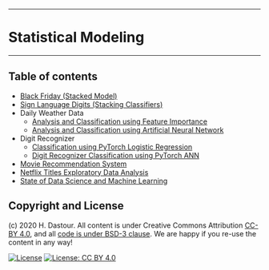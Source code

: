 ******************************
# Statistical Modeling
******************************

## Table of contents

* [Black Friday (Stacked Model)](black_friday_stacked_model.ipynb)
* [Sign Language Digits (Stacking Classifiers)](Sign_Language_Digits_Stacking_Classifiers.ipynb)
* Daily Weather Data
	* [Analysis and Classification using Feature Importance](Daily_Weather_Data_Analysis_and_Classification_using_Feature_Importance.ipynb)
	* [Analysis and Classification using Artificial Neural Network](Daily_Weather_Data_Analysis_and_Classification_using_ANN.ipynb)
* Digit Recognizer
	* [Classification using PyTorch Logistic Regression](Digit_Recognizer_Classification_using_PyTorch_Logistic_Regression.ipynb)
	* [Digit Recognizer Classification using PyTorch ANN](Digit_Recognizer_Classification_using_PyTorch_ANN.ipynb)
* [Movie Recommendation System](Movie_Recommendation_System.ipynb)
* [Netflix Titles Exploratory Data Analysis](business_analytics_and_modeling/Netflix_titles.ipynb)
* [State of Data Science and Machine Learning](business_analytics_and_modeling/State_of_Data_Science_and_Machine_Learning.ipynb)

## Copyright and License

(c) 2020 H. Dastour. All content is under Creative Commons Attribution [CC-BY 4.0](https://creativecommons.org/licenses/by/4.0/legalcode.txt), and all [code is under BSD-3 clause](https://github.com/engineersCode/EngComp/blob/master/LICENSE). We are happy if you re-use the content in any way!

[![License](https://img.shields.io/badge/License-BSD%203--Clause-blue.svg)](https://opensource.org/licenses/BSD-3-Clause) [![License: CC BY 4.0](https://img.shields.io/badge/License-CC%20BY%204.0-lightgrey.svg)](https://creativecommons.org/licenses/by/4.0/)
